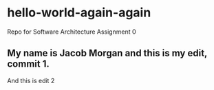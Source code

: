 # hello-world-again-again
Repo for Software Architecture Assignment 0

## My name is Jacob Morgan and this is my edit, commit 1.
And this is edit 2
